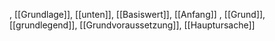 , [[Grundlage]], [[unten]], [[Basiswert]], [[Anfang]]
, [[Grund]], [[grundlegend]], [[Grundvoraussetzung]], [[Hauptursache]]